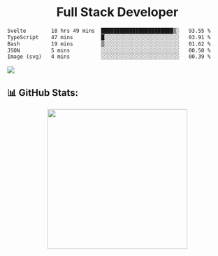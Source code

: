   <h1 align="center" font="bold">
Full Stack Developer 
</h1>
 <!--START_SECTION:waka-->

```txt
Svelte        18 hrs 49 mins  ███████████████████████▒░   93.55 %
TypeScript    47 mins         █░░░░░░░░░░░░░░░░░░░░░░░░   03.91 %
Bash          19 mins         ▒░░░░░░░░░░░░░░░░░░░░░░░░   01.62 %
JSON          5 mins          ░░░░░░░░░░░░░░░░░░░░░░░░░   00.50 %
Image (svg)   4 mins          ░░░░░░░░░░░░░░░░░░░░░░░░░   00.39 %
```

<!--END_SECTION:waka-->

  <p align="start">
   
<a href="https://linkedin.com/in/Abhishek">
<img src="https://skillicons.dev/icons?i=cpp,java,python,html,css,js,postgres,mongodb,linux,bash,git,github,react,express,nodejs,nextjs,gcp,docker,vscode,postman,powershell,githubactions,&theme=dark&perline=10" />
</a>
</p>



## 📊 GitHub Stats:

 <div align="center">

 <!-- github streak start -->

<img width=320 src="https://github-readme-streak-stats.herokuapp.com/?user=Abhishek9503&layout=compact"  />

<!-- github streak end -->
